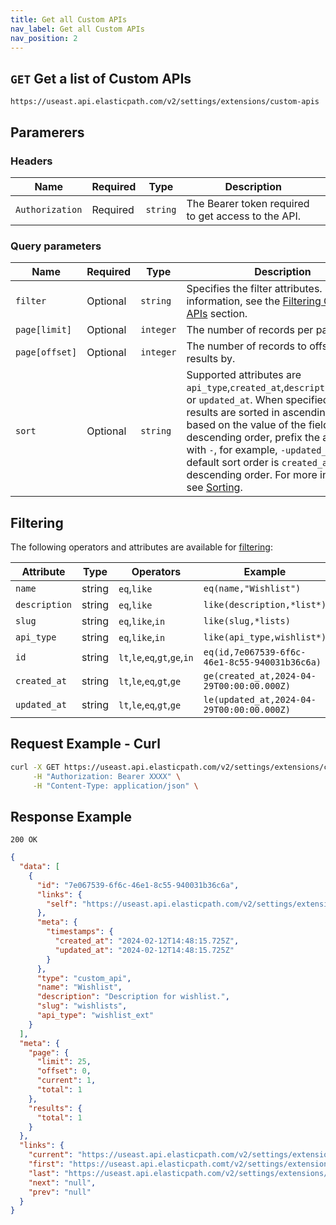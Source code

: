 ```yaml
---
title: Get all Custom APIs
nav_label: Get all Custom APIs
nav_position: 2
---
```


## `GET` Get a list of Custom APIs

```http
https://useast.api.elasticpath.com/v2/settings/extensions/custom-apis
```

## Paramerers

### Headers

| Name            | Required | Type     | Description                                         |
|-----------------|----------|----------|-----------------------------------------------------|
| `Authorization` | Required | `string` | The Bearer token required to get access to the API. |

### Query parameters

| Name           | Required | Type      | Description                                                                                                                                                                                                                                                                                                                                                                                                                 |
|----------------|----------|-----------|-----------------------------------------------------------------------------------------------------------------------------------------------------------------------------------------------------------------------------------------------------------------------------------------------------------------------------------------------------------------------------------------------------------------------------|
| `filter`       | Optional | `string`  | Specifies the filter attributes. For more information, see the [Filtering Custom APIs](#filtering) section.                                                                                                                                                                                                                                                                                                                 |
| `page[limit]`  | Optional | `integer` | The number of records per page.                                                                                                                                                                                                                                                                                                                                                                                             |
| `page[offset]` | Optional | `integer` | The number of records to offset the results by.                                                                                                                                                                                                                                                                                                                                                                             |
| `sort`         | Optional | `string`  | Supported attributes are `api_type`,`created_at`,`description`,`id`,`name`, or `updated_at`. When specified, the results are sorted in ascending order based on the value of the field. To sort in descending order, prefix the attribute with `-`, for example, `-updated_at`. The default sort order is `created_at` in descending order. For more information, see [Sorting](/docs/commerce-cloud/api-overview/sorting). |

## Filtering

The following operators and attributes are available for [filtering](/docs/commerce-cloud/api-overview/filtering):

| Attribute     | Type   | Operators                     | Example                                       |
|---------------|--------|-------------------------------|-----------------------------------------------|
| `name`        | string | `eq`,`like`                   | `eq(name,"Wishlist")`                         |
| `description` | string | `eq`,`like`                   | `like(description,*list*)`                    |
| `slug`        | string | `eq`,`like`,`in`              | `like(slug,*lists)`                           |
| `api_type`    | string | `eq`,`like`,`in`              | `like(api_type,wishlist*)`                    |
| `id`          | string | `lt`,`le`,`eq`,`gt`,`ge`,`in` | `eq(id,7e067539-6f6c-46e1-8c55-940031b36c6a)` |
| `created_at`  | string | `lt`,`le`,`eq`,`gt`,`ge`      | `ge(created_at,2024-04-29T00:00:00.000Z)`     |
| `updated_at`  | string | `lt`,`le`,`eq`,`gt`,`ge`      | `le(updated_at,2024-04-29T00:00:00.000Z)`     |

## Request Example - Curl

```bash
curl -X GET https://useast.api.elasticpath.com/v2/settings/extensions/custom-apis \
     -H "Authorization: Bearer XXXX" \
     -H "Content-Type: application/json" \
```

## Response Example

`200 OK`

```json
{
  "data": [
    {
      "id": "7e067539-6f6c-46e1-8c55-940031b36c6a",
      "links": {
        "self": "https://useast.api.elasticpath.com/v2/settings/extensions/custom-apis/7e067539-6f6c-46e1-8c55-940031b36c6a"
      },
      "meta": {
        "timestamps": {
          "created_at": "2024-02-12T14:48:15.725Z",
          "updated_at": "2024-02-12T14:48:15.725Z"
        }
      },
      "type": "custom_api",
      "name": "Wishlist",
      "description": "Description for wishlist.",
      "slug": "wishlists",
      "api_type": "wishlist_ext"
    }
  ],
  "meta": {
    "page": {
      "limit": 25,
      "offset": 0,
      "current": 1,
      "total": 1
    },
    "results": {
      "total": 1
    }
  },
  "links": {
    "current": "https://useast.api.elasticpath.com/v2/settings/extensions/custom-apis?page[offset]=0&page[limit]=25",
    "first": "https://useast.api.elasticpath.comt/v2/settings/extensions/custom-apis?page[limit]=25&page[offset]=0",
    "last": "https://useast.api.elasticpath.com/v2/settings/extensions/custom-apis?page[offset]=0&page[limit]=25",
    "next": "null",
    "prev": "null"
  }
}
```
